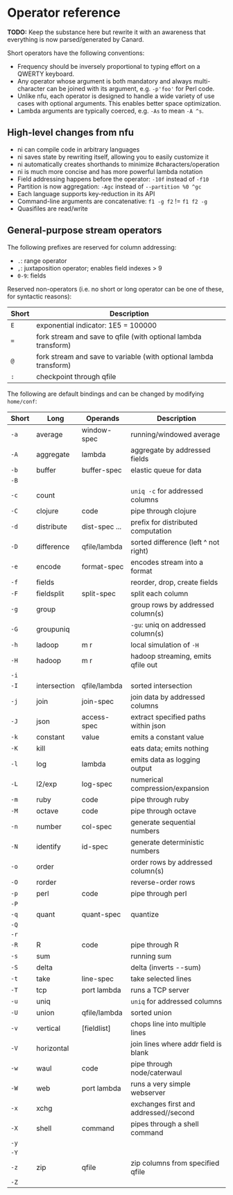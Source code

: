 # Operator reference
**TODO:** Keep the substance here but rewrite it with an awareness that
everything is now parsed/generated by Canard.

Short operators have the following conventions:

- Frequency should be inversely proportional to typing effort on a QWERTY
  keyboard.
- Any operator whose argument is both mandatory and always multi-character can
  be joined with its argument, e.g. `-p'foo'` for Perl code.
- Unlike nfu, each operator is designed to handle a wide variety of use cases
  with optional arguments. This enables better space optimization.
- Lambda arguments are typically coerced, e.g. `-As` to mean `-A ^s`.

## High-level changes from nfu
- ni can compile code in arbitrary languages
- ni saves state by rewriting itself, allowing you to easily customize it
- ni automatically creates shorthands to minimize #characters/operation
- ni is much more concise and has more powerful lambda notation
- Field addressing happens before the operator: `-10f` instead of `-f10`
- Partition is now aggregation: `-Agc` instead of `--partition %0 ^gc`
- Each language supports key-reduction in its API
- Command-line arguments are concatenative: `f1 -g f2` != `f1 f2 -g`
- Quasifiles are read/write

## General-purpose stream operators
The following prefixes are reserved for column addressing:

- `.`: range operator
- `,`: juxtaposition operator; enables field indexes > 9
- `0-9`: fields

Reserved non-operators (i.e. no short or long operator can be one of these, for
syntactic reasons):

Short  | Description
-------|------------
`E`    | exponential indicator: 1E5 = 100000
`=`    | fork stream and save to qfile (with optional lambda transform)
`@`    | fork stream and save to variable (with optional lambda transform)
`:`    | checkpoint through qfile

The following are default bindings and can be changed by modifying `home/conf`:

Short   | Long          | Operands      | Description
--------|---------------|---------------|------------
`-a`    | average       | window-spec   | running/windowed average
`-A`    | aggregate     | lambda        | aggregate by addressed fields
`-b`    | buffer        | buffer-spec   | elastic queue for data
`-B`    |               |               |
`-c`    | count         |               | `uniq -c` for addressed columns
`-C`    | clojure       | code          | pipe through clojure
`-d`    | distribute    | dist-spec ... | prefix for distributed computation
`-D`    | difference    | qfile/lambda  | sorted difference (left ^ not right)
`-e`    | encode        | format-spec   | encodes stream into a format
`-f`    | fields        |               | reorder, drop, create fields
`-F`    | fieldsplit    | split-spec    | split each column
`-g`    | group         |               | group rows by addressed column(s)
`-G`    | groupuniq     |               | `-gu`: uniq on addressed column(s)
`-h`    | ladoop        | m r           | local simulation of `-H`
`-H`    | hadoop        | m r           | hadoop streaming, emits qfile out
`-i`    |               |               |
`-I`    | intersection  | qfile/lambda  | sorted intersection
`-j`    | join          | join-spec     | join data by addressed columns
`-J`    | json          | access-spec   | extract specified paths within json
`-k`    | constant      | value         | emits a constant value
`-K`    | kill          |               | eats data; emits nothing
`-l`    | log           | lambda        | emits data as logging output
`-L`    | l2/exp        | log-spec      | numerical compression/expansion
`-m`    | ruby          | code          | pipe through ruby
`-M`    | octave        | code          | pipe through octave
`-n`    | number        | col-spec      | generate sequential numbers
`-N`    | identify      | id-spec       | generate deterministic numbers
`-o`    | order         |               | order rows by addressed column(s)
`-O`    | rorder        |               | reverse-order rows
`-p`    | perl          | code          | pipe through perl
`-P`    |               |               |
`-q`    | quant         | quant-spec    | quantize
`-Q`    |               |               |
`-r`    |               |               |
`-R`    | R             | code          | pipe through R
`-s`    | sum           |               | running sum
`-S`    | delta         |               | delta (inverts --sum)
`-t`    | take          | line-spec     | take selected lines
`-T`    | tcp           | port lambda   | runs a TCP server
`-u`    | uniq          |               | `uniq` for addressed columns
`-U`    | union         | qfile/lambda  | sorted union
`-v`    | vertical      | [fieldlist]   | chops line into multiple lines
`-V`    | horizontal    |               | join lines where addr field is blank
`-w`    | waul          | code          | pipe through node/caterwaul
`-W`    | web           | port lambda   | runs a very simple webserver
`-x`    | xchg          |               | exchanges first and addressed//second
`-X`    | shell         | command       | pipes through a shell command
`-y`    |               |               |
`-Y`    |               |               |
`-z`    | zip           | qfile         | zip columns from specified qfile
`-Z`    |               |               |
